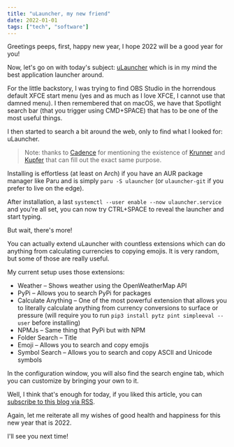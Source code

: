 ```yaml
---
title: "uLauncher, my new friend"
date: 2022-01-01
tags: ["tech", "software"]
---
```


Greetings peeps, first, happy new year, I hope 2022 will be a good year for you!

Now, let's go on with today's subject: [uLauncher](https://ulauncher.io/) which is in my mind the best application launcher around.

For the little backstory, I was trying to find OBS Studio in the horrendous default XFCE start menu (yes and as much as I love XFCE, I cannot use that damned menu). I then remembered that on macOS, we have that Spotlight search bar (that you trigger using CMD+SPACE) that has to be one of the most useful things.

I then started to search a bit around the web, only to find what I looked for: uLauncher.

> Note: thanks to [Cadence](https://cadence.moe) for mentioning the existence of [Krunner](https://userbase.kde.org/Plasma/Krunner) and [Kupfer](https://kupferlauncher.github.io/) that can fill out the exact same purpose.

Installing is effortless (at least on Arch) if you have an AUR package manager like Paru and is simply `paru -S ulauncher` (or `ulauncher-git` if you prefer to live on the edge).

After installation, a last `systemctl --user enable --now ulauncher.service` and you're all set, you can now try CTRL+SPACE to reveal the launcher and start typing.

But wait, there's more!

You can actually extend uLauncher with countless extensions which can do anything from calculating currencies to copying emojis. It is very random, but some of those are really useful.

My current setup uses those extensions:

- Weather – Shows weather using the OpenWeatherMap API
- PyPi – Allows you to search PyPi for packages
- Calculate Anything – One of the most powerful extension that allows you to literally calculate anything from currency conversions to surface or pressure (will require you to run `pip3 install pytz pint simpleeval --user` before installing)
- NPMJs – Same thing that PyPi but with NPM
- Folder Search – Title
- Emoji – Allows you to search and copy emojis
- Symbol Search – Allows you to search and copy ASCII and Unicode symbols

In the configuration window, you will also find the search engine tab, which you can customize by bringing your own to it.

Well, I think that's enough for today, if you liked this article, you can [subscribe to this blog via RSS](/blog/index.xml).

Again, let me reiterate all my wishes of good health and happiness for this new year that is 2022.

I'll see you next time!
